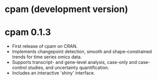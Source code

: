 # cpam (development version)

# cpam 0.1.3

* First release of cpam on CRAN.
* Implements changepoint detection, smooth and shape-constrained trends for time series omics data.
* Supports transcript- and gene-level analysis, case-only and case-control studies, and uncertainty quantification.
* Includes an interactive 'shiny' interface.
